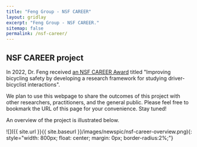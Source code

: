```yaml
---
title: "Feng Group - NSF CAREER"
layout: gridlay
excerpt: "Feng Group - NSF CAREER."
sitemap: false
permalink: /nsf-career/
---
```



## NSF CAREER project

In 2022, Dr. Feng received [an NSF CAREER Award](https://www.nsf.gov/awardsearch/showAward?AWD_ID=2142757) titled "Improving bicycling safety by developing a research framework for studying driver-bicyclist interactions".

We plan to use this webpage to share the outcomes of this project with other researchers, practitioners, and the general public. 
Please feel free to bookmark the URL of this page for your convenience. 
Stay tuned!

An overview of the project is illustrated below.

![]({{ site.url }}{{ site.baseurl }}/images/newspic/nsf-career-overview.png){: style="width: 800px; float: center; margin: 0px; border-radius:2%;"}


<br>